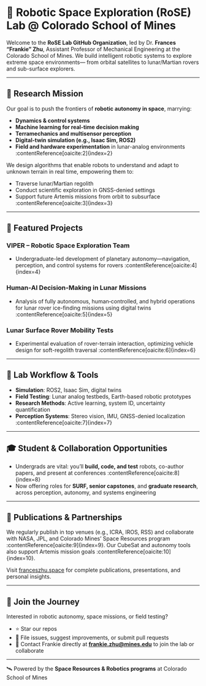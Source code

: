 # 🌌 Robotic Space Exploration (RoSE) Lab @ Colorado School of Mines

Welcome to the **RoSE Lab GitHub Organization**, led by Dr. **Frances “Frankie” Zhu**, Assistant Professor of Mechanical Engineering at the Colorado School of Mines. We build intelligent robotic systems to explore extreme space environments— from orbital satellites to lunar/Martian rovers and sub-surface explorers.

---

## 🧩 Research Mission

Our goal is to push the frontiers of **robotic autonomy in space**, marrying:
- **Dynamics & control systems**
- **Machine learning for real‑time decision making**
- **Terramechanics and multisensor perception**
- **Digital-twin simulation (e.g., Isaac Sim, ROS2)**
- **Field and hardware experimentation** in lunar-analog environments :contentReference[oaicite:2]{index=2}

We design algorithms that enable robots to understand and adapt to unknown terrain in real time, empowering them to:
- Traverse lunar/Martian regolith
- Conduct scientific exploration in GNSS-denied settings
- Support future Artemis missions from orbit to subsurface :contentReference[oaicite:3]{index=3}

---

## 🚀 Featured Projects

### **VIPER – Robotic Space Exploration Team**
- Undergraduate-led development of planetary autonomy—navigation, perception, and control systems for rovers :contentReference[oaicite:4]{index=4}

### **Human‑AI Decision-Making in Lunar Missions**
- Analysis of fully autonomous, human‑controlled, and hybrid operations for lunar rover ice-finding missions using digital twins :contentReference[oaicite:5]{index=5}

### **Lunar Surface Rover Mobility Tests**
- Experimental evaluation of rover-terrain interaction, optimizing vehicle design for soft-regolith traversal :contentReference[oaicite:6]{index=6}

---

## 🧪 Lab Workflow & Tools

- **Simulation**: ROS2, Isaac Sim, digital twins  
- **Field Testing**: Lunar analog testbeds, Earth-based robotic prototypes  
- **Research Methods**: Active learning, system ID, uncertainty quantification  
- **Perception Systems**: Stereo vision, IMU, GNSS-denied localization :contentReference[oaicite:7]{index=7}

---

## 🎓 Student & Collaboration Opportunities

- Undergrads are vital: you’ll **build, code, and test** robots, co-author papers, and present at conferences :contentReference[oaicite:8]{index=8}
- Now offering roles for **SURF, senior capstones**, and **graduate research**, across perception, autonomy, and systems engineering

---

## 📄 Publications & Partnerships

We regularly publish in top venues (e.g., ICRA, IROS, RSS) and collaborate with NASA, JPL, and Colorado Mines’ Space Resources program :contentReference[oaicite:9]{index=9}. Our CubeSat and autonomy tools also support Artemis mission goals :contentReference[oaicite:10]{index=10}.

Visit [franceszhu.space](https://franceszhu.space) for complete publications, presentations, and personal insights.

---

## 🌱 Join the Journey

Interested in robotic autonomy, space missions, or field testing?

- ⭐ Star our repos  
- 🐛 File issues, suggest improvements, or submit pull requests  
- 📧 Contact Frankie directly at **frankie.zhu@mines.edu** to join the lab or collaborate

---

🛰️ Powered by the **Space Resources & Robotics programs** at Colorado School of Mines  
